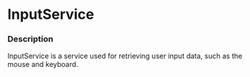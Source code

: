 # InputService
### Description
InputService is a service used for retrieving user input data, such as the mouse and keyboard.